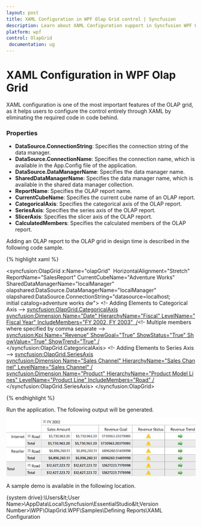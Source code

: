 ```yaml
---
layout: post
title: XAML Configuration in WPF Olap Grid control | Syncfusion
description: Learn about XAML Configuration support in Syncfusion WPF Olap Grid control, its elements and more details.
platform: wpf
control: OlapGrid
 documentation: ug
---
```


# XAML Configuration in WPF Olap Grid

XAML configuration is one of the most important features of the OLAP grid, as it helps users to configure the control entirely through XAML by eliminating the required code in code behind.

### Properties

* **DataSource.ConnectionString**: Specifies the connection string of the data manager.
* **DataSource.ConnectionName**: Specifies the connection name, which is available in the App.Config file of the application.
* **DataSource.DataManagerName**: Specifies the data manager name.
* **SharedDataManagerName**: Specifies the data manager name, which is available in the shared data manager collection.
* **ReportName**: Specifies the OLAP report name.
* **CurrentCubeName**: Specifies the current cube name of an OLAP report.
* **CategoricalAxis**: Specifies the categorical axis of the OLAP report.
* **SeriesAxis**: Specifies the series axis of the OLAP report.
* **SlicerAxis**: Specifies the slicer axis of the OLAP report.
* **CalculatedMembers**: Specifies the calculated members of the OLAP report.

Adding an OLAP report to the OLAP grid in design time is described in the following code sample.

{% highlight xaml %}

<syncfusion:OlapGrid x:Name="olapGrid" 
    HorizontalAlignment="Stretch"
    ReportName="SalesReport"
    CurrentCubeName="Adventure Works" 
    SharedDataManagerName="localManager"
    olapshared:DataSource.DataManagerName="localManager"
	olapshared:DataSource.ConnectionString="datasource=localhost; initial catalog=adventure works dw">
    <!- Adding Elements to Categorical Axis -->
<syncfusion:OlapGrid.CategoricalAxis>
     <syncfusion:Dimension Name="Date" HierarchyName="Fiscal" LevelName="Fiscal Year" IncludeMembers="FY 2002, FY 2003"  /><!- Multiple members where specified by comma separate -->                 
     <syncfusion:Kpi Name="Revenue" ShowGoal="True" ShowStatus="True" ShowValue="True" ShowTrend="True" />
</syncfusion:OlapGrid.CategoricalAxis>
    <!- Adding Elements to Series Axis -->
<syncfusion:OlapGrid.SeriesAxis>
     <syncfusion:Dimension Name="Sales Channel" HierarchyName="Sales Channel" LevelName="Sales Channel" />
     <syncfusion:Dimension Name="Product" HierarchyName="Product Model Lines" LevelName="Product Line" IncludeMembers="Road" />
</syncfusion:OlapGrid.SeriesAxis>
</syncfusion:OlapGrid>

{% endhighlight %}

Run the application. The following output will be generated.

![XAML-Configuration_img1](XAML-Configuration_images/XAML-Configuration_img1.png)

A sample demo is available in the following location.

{system drive}:\Users\&lt;User Name&gt;\AppData\Local\Syncfusion\EssentialStudio\&lt;Version Number&gt;\WPF\OlapGrid.WPF\Samples\Defining Reports\XAML Configuration


